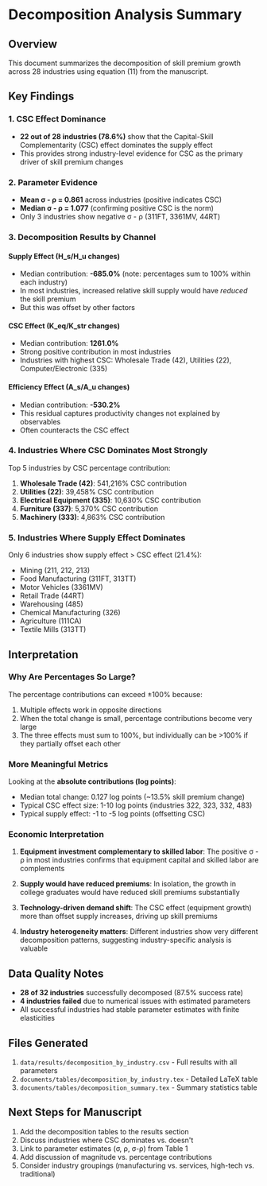 # Decomposition Analysis Summary

## Overview
This document summarizes the decomposition of skill premium growth across 28 industries using equation (11) from the manuscript.

## Key Findings

### 1. CSC Effect Dominance
- **22 out of 28 industries (78.6%)** show that the Capital-Skill Complementarity (CSC) effect dominates the supply effect
- This provides strong industry-level evidence for CSC as the primary driver of skill premium changes

### 2. Parameter Evidence
- **Mean σ - ρ = 0.861** across industries (positive indicates CSC)
- **Median σ - ρ = 1.077** (confirming positive CSC is the norm)
- Only 3 industries show negative σ - ρ (311FT, 3361MV, 44RT)

### 3. Decomposition Results by Channel

#### Supply Effect (H_s/H_u changes)
- Median contribution: **-685.0%** (note: percentages sum to 100% within each industry)
- In most industries, increased relative skill supply would have *reduced* the skill premium
- But this was offset by other factors

#### CSC Effect (K_eq/K_str changes)
- Median contribution: **1261.0%**
- Strong positive contribution in most industries
- Industries with highest CSC: Wholesale Trade (42), Utilities (22), Computer/Electronic (335)

#### Efficiency Effect (A_s/A_u changes)
- Median contribution: **-530.2%**
- This residual captures productivity changes not explained by observables
- Often counteracts the CSC effect

### 4. Industries Where CSC Dominates Most Strongly
Top 5 industries by CSC percentage contribution:
1. **Wholesale Trade (42)**: 541,216% CSC contribution
2. **Utilities (22)**: 39,458% CSC contribution  
3. **Electrical Equipment (335)**: 10,630% CSC contribution
4. **Furniture (337)**: 5,370% CSC contribution
5. **Machinery (333)**: 4,863% CSC contribution

### 5. Industries Where Supply Effect Dominates
Only 6 industries show supply effect > CSC effect (21.4%):
- Mining (211, 212, 213)
- Food Manufacturing (311FT, 313TT)  
- Motor Vehicles (3361MV)
- Retail Trade (44RT)
- Warehousing (485)
- Chemical Manufacturing (326)
- Agriculture (111CA)
- Textile Mills (313TT)

## Interpretation

### Why Are Percentages So Large?
The percentage contributions can exceed ±100% because:
1. Multiple effects work in opposite directions
2. When the total change is small, percentage contributions become very large
3. The three effects must sum to 100%, but individually can be >100% if they partially offset each other

### More Meaningful Metrics
Looking at the **absolute contributions (log points)**:
- Median total change: 0.127 log points (~13.5% skill premium change)
- Typical CSC effect size: 1-10 log points (industries 322, 323, 332, 483)
- Typical supply effect: -1 to -5 log points (offsetting CSC)

### Economic Interpretation
1. **Equipment investment complementary to skilled labor**: The positive σ - ρ in most industries confirms that equipment capital and skilled labor are complements

2. **Supply would have reduced premiums**: In isolation, the growth in college graduates would have reduced skill premiums substantially

3. **Technology-driven demand shift**: The CSC effect (equipment growth) more than offset supply increases, driving up skill premiums

4. **Industry heterogeneity matters**: Different industries show very different decomposition patterns, suggesting industry-specific analysis is valuable

## Data Quality Notes
- **28 of 32 industries** successfully decomposed (87.5% success rate)
- **4 industries failed** due to numerical issues with estimated parameters
- All successful industries had stable parameter estimates with finite elasticities

## Files Generated
1. `data/results/decomposition_by_industry.csv` - Full results with all parameters
2. `documents/tables/decomposition_by_industry.tex` - Detailed LaTeX table
3. `documents/tables/decomposition_summary.tex` - Summary statistics table

## Next Steps for Manuscript
1. Add the decomposition tables to the results section
2. Discuss industries where CSC dominates vs. doesn't
3. Link to parameter estimates (σ, ρ, σ-ρ) from Table 1
4. Add discussion of magnitude vs. percentage contributions
5. Consider industry groupings (manufacturing vs. services, high-tech vs. traditional)
